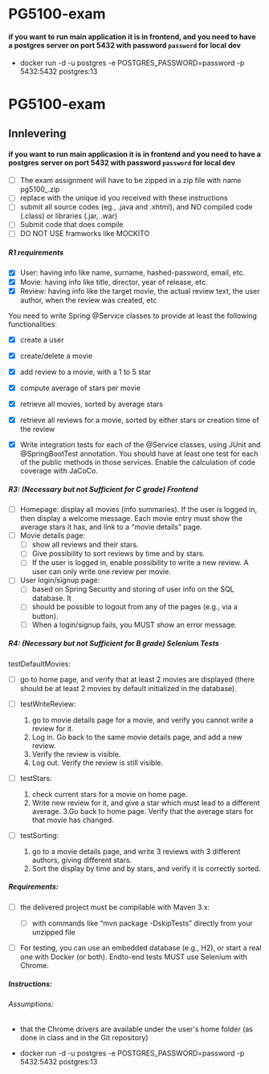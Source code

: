 # PG5100-exam

#### if you want to run main application it is in frontend, and you need to have a postgres server on port 5432 with password `password` for local dev

- docker run -d -u postgres -e POSTGRES_PASSWORD=password -p 5432:5432 postgres:13





# PG5100-exam


## Innlevering

#### if you want to run main applicasion it is in frontend and you need to have a postgres server on port 5432 with password `password` for local dev

* [ ] The exam assignment will have to be zipped in a zip file with name pg5100_<id>.zip
* [ ] replace <id> with the unique id you received with these instructions
* [ ] submit all source codes (eg., .java and .xhtml), and NO compiled code (.class) or libraries (.jar, .war)
* [ ] Submit code that does compile
* [ ] DO NOT USE framworks like MOCKITO

##### R1 requirements
* [x] User: having info like name, surname, hashed-password, email, etc.
* [x] Movie: having info like title, director, year of release, etc.
* [x] Review: having info like the target movie, the actual review text, the user author, when the
  review was created, etc

You need to write Spring @Service classes to provide at least the following functionalities:

* [x] create a user
* [x] create/delete a movie
* [x] add review to a movie, with a 1 to 5 star
* [x] compute average of stars per movie
* [x] retrieve all movies, sorted by average stars
* [x] retrieve all reviews for a movie, sorted by either stars or creation time of the review

* [x] Write integration tests for each of the @Service classes, using JUnit and @SpringBootTest annotation. You
  should have at least one test for each of the public methods in those services. Enable the calculation of
  code coverage with JaCoCo.

##### R3: (Necessary but not Sufficient for C grade) Frontend

* [ ] Homepage: display all movies (info summaries). If the user is logged in, then display a welcome
  message. Each movie entry must show the average stars it has, and link to a “movie details”
  page.
* [ ] Movie details page:
    * [ ] show all reviews and their stars.
    * [ ] Give possibility to sort reviews by time and
      by stars.
    * [ ] If the user is logged in, enable possibility to write a new review. A user can only write
      one review per movie.

* [ ] User login/signup page:
    * [ ] based on Spring Security and storing of user info on the SQL database. It
    * [ ] should be possible to logout from any of the pages (e.g., via a button).
    * [ ] When a login/signup fails, you MUST show an error message.

##### R4: (Necessary but not Sufficient for B grade) Selenium Tests

testDefaultMovies:
* [ ] go to home page, and verify that at least 2 movies are displayed (there
  should be at least 2 movies by default initialized in the database).

* [ ] testWriteReview:
    1.  go to movie details page for a movie, and verify you cannot write a review for
        it.
    2. Log in. Go back to the same movie details page, and add a new review.
    3. Verify the review is visible.
    4. Log out. Verify the review is still visible.

* [ ] testStars:
  1. check current stars for a movie on home page.
  2. Write new review for it, and give a star
  which must lead to a different average.
  3.Go back to home page. Verify that the average stars for
  that movie has changed.

* [ ] testSorting:
    1. go to a movie details page, and write 3 reviews with 3 different authors, giving
       different stars.
    2. Sort the display by time and by stars, and verify it is correctly sorted.




##### Requirements:

* [ ] the delivered project must be compilable with Maven 3.x:
    * [ ] with commands like “mvn package -DskipTests”
      directly from your unzipped file

* [ ] For testing, you can use an embedded database (e.g., H2), or start a real one with Docker (or both). Endto-end tests MUST use Selenium with Chrome.





##### Instructions:

###### Assumptions:
* that the Chrome drivers are
  available under the user's home folder (as done in class and in the Git repository)

- docker run -d -u postgres -e POSTGRES_PASSWORD=password -p 5432:5432 postgres:13